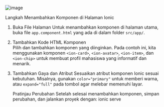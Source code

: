 ![image](https://github.com/user-attachments/assets/1d2b4933-bc8c-4640-8022-f5e2e70970b6)

Langkah Menambahkan Komponen di Halaman Ionic

1. Buka File Halaman
   Untuk menambahkan komponen di halaman utama, buka file `app.component.html` yang ada di dalam folder `src/app/`.

2. Tambahkan Kode HTML Komponen  
   Pilih dan tambahkan komponen yang diinginkan. Pada contoh ini, kita menggunakan komponen `<ion-card>`, `<ion-avatar>`, `<ion-item>`, dan `<ion-chip>` untuk membuat profil mahasiswa yang informatif dan menarik.

3. Tambahkan Gaya dan Atribut
   Sesuaikan atribut komponen Ionic sesuai kebutuhan. Misalnya, gunakan `color="primary"` untuk memberi warna, atau `expand="full"` pada tombol agar melebar memenuhi layar.

   Pratinjau Perubahan
   Setelah selesai menambahkan komponen, simpan perubahan, dan jalankan proyek dengan:
   ionic serve
